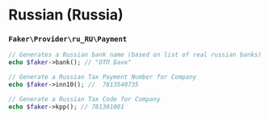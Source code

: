 # Russian (Russia)

### `Faker\Provider\ru_RU\Payment`

```php
// Generates a Russian bank name (based on list of real russian banks)
echo $faker->bank(); // "ОТП Банк"

// Generate a Russian Tax Payment Number for Company
echo $faker->inn10(); //  7813540735

// Generate a Russian Tax Code for Company
echo $faker->kpp(); // 781301001
```
